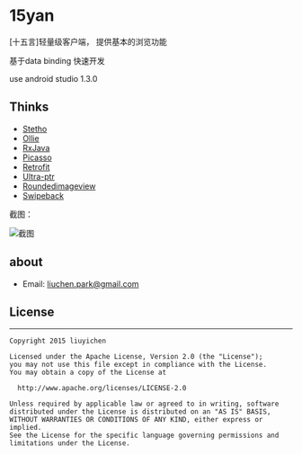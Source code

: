 # 15yan
[十五言]轻量级客户端， 提供基本的浏览功能

基于data binding 快速开发

use android studio 1.3.0

## Thinks

* [Stetho][1]
* [Ollie][2]
* [RxJava][3]
* [Picasso][4]
* [Retrofit][5]
* [Ultra-ptr][6]
* [Roundedimageview][7]
* [Swipeback][9]



截图：

![截图][11]

## about

* Email: liuchen.park@gmail.com


## License
---
```
Copyright 2015 liuyichen

Licensed under the Apache License, Version 2.0 (the "License");
you may not use this file except in compliance with the License.
You may obtain a copy of the License at

  http://www.apache.org/licenses/LICENSE-2.0

Unless required by applicable law or agreed to in writing, software
distributed under the License is distributed on an "AS IS" BASIS,
WITHOUT WARRANTIES OR CONDITIONS OF ANY KIND, either express or implied.
See the License for the specific language governing permissions and
limitations under the License.
```








[1]: https://github.com/facebook/stetho
[2]: https://github.com/pardom/Ollie
[3]: https://github.com/ReactiveX/RxJava
[4]: https://github.com/square/picasso
[5]: https://github.com/square/retrofit
[6]: https://github.com/liaohuqiu/android-Ultra-Pull-To-Refresh
[7]: https://github.com/vinc3m1/RoundedImageView
[9]: https://github.com/sockeqwe/SwipeBack

[11]: https://raw.githubusercontent.com/liuchenx/15yan/master/screenshot/Screenshot1.png
